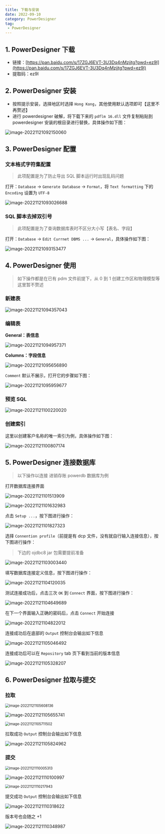 ```yaml
---
title: 下载与安装
date: 2022-09-10
category: PowerDesigner
tag:
 - PowerDesigner
---
```


## 1. PowerDesigner 下载

- 链接：[https://pan.baidu.com/s/17ZGJ6EVT-3U3Dq4nMzjjtg?pwd=ez9l](https://pan.baidu.com/s/17ZGJ6EVT-3U3Dq4nMzjjtg?pwd=ez9l)
- 提取码：ez9l 

## 2. PowerDesigner 安装

- 按照提示安装，选择地区时选择 `Hong Kong`，其他使用默认选项即可【这里不再赘述】
- 进行 powerdesigner 破解，将下载下来的 `pdflm 16.dll` 文件复制粘贴到 powerdesigner 安装的根目录进行替换，具体操作如下图：

![image-20221121092150060](./imgs/image-20221121092150060.png)

## 3. PowerDesigner 配置

### 文本格式字符集配置

> 此项配置是为了防止导出 SQL 脚本运行时出现乱码问题

打开：`Database` -> `Generate Database` -> `Format`，将 `Text formatting` 下的 `Encoding` 设置为 `UTF-8`

![image-20221121093026688](./imgs/image-20221121093026688.png)

### SQL 脚本去掉双引号

> 此项配置是为了查询数据库表时不区分大小写【表名、字段】

打开：`Database` -> `Edit Currnet DBMS ...` -> `General`，具体操作如下图：

![image-20221121093153477](./imgs/image-20221121093153477.png)

## 4. PowerDesigner 使用

> 如下操作都是在已有 pdm 文件前提下，从 0 到 1 创建工作区和物理模型等这里暂不赘述

### 新建表

![image-20221121094357043](./imgs/image-20221121094357043.png)

### 编辑表

**General：表信息**

![image-20221121094957371](./imgs/image-20221121094957371.png)

**Columns：字段信息**

![image-20221121095656890](./imgs/image-20221121095656890.png)

`Comment` 默认不展示，打开它的步骤如下图：

![image-20221121095959677](./imgs/image-20221121095959677.png)

### 预览 SQL

![image-20221121100220020](./imgs/image-20221121100220020.png)

### 创建索引

这里以创建客户名称的唯一索引为例，具体操作如下图：

![image-20221121100807174](./imgs/image-20221121100807174.png)

## 5. PowerDesigner 连接数据库

> 以下操作以连接 进销存账 powerdb 数据库为例

打开数据库连接界面

![image-20221121101513909](./imgs/image-20221121101513909.png)

![image-20221121101632983](./imgs/image-20221121101632983.png)

点击 `Setup ...`，按下图进行操作：

![image-20221121101827323](./imgs/image-20221121101827323.png)

选择 `Connention profile`（前提是有 dcp 文件，没有就自行输入连接信息），按下图进行操作：

> 下边的 ojdbc8 jar 包需要提前准备

![image-20221121103003440](./imgs/image-20221121103003440.png)

填写数据库连接定义信息，按下图进行操作：

![image-20221121104120035](./imgs/image-20221121104120035.png)

测试连接成功后，点击三次 `OK` 到 `Connect` 界面，按下图进行操作：

![image-20221121104649689](./imgs/image-20221121104649689.png)

在下一个界面输入正确的密码后，点击 `Connect` 开始连接

![image-20221121104822012](./imgs/image-20221121104822012.png)

连接成功后在底部的 `Output` 控制台会输出如下信息

![image-20221121105046492](./imgs/image-20221121105046492.png)

连接成功后可以在 `Repository` tab 页下看到当前的版本信息

![image-20221121105328207](./imgs/image-20221121105328207.png)

## 6. PowerDesigner 拉取与提交

### 拉取

<img src="./imgs/image-20221121105608136.png" alt="image-20221121105608136" style="zoom:80%;" />

![image-20221121105655741](./imgs/image-20221121105655741.png)

<img src="./imgs/image-20221121105711502.png" alt="image-20221121105711502" style="zoom:80%;" />

拉取成功 `Output` 控制台会输出如下信息

![image-20221121105824962](./imgs/image-20221121105824962.png)

### 提交

<img src="./imgs/image-20221121110005313.png" alt="image-20221121110005313" style="zoom:80%;" />

![image-20221121110100997](./imgs/image-20221121110100997.png)

<img src="./imgs/image-20221121110217943.png" alt="image-20221121110217943" style="zoom:80%;" />

提交成功 `Output` 控制台会输出如下信息

![image-20221121110318622](./imgs/image-20221121110318622.png)

版本号也会随之 +1

![image-20221121110348987](./imgs/image-20221121110348987.png)